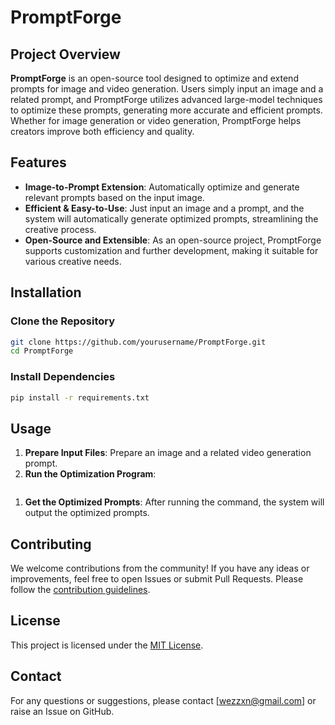 # PromptForge

## Project Overview

**PromptForge** is an open-source tool designed to optimize and extend prompts for image and video generation. Users simply input an image and a related prompt, and PromptForge utilizes advanced large-model techniques to optimize these prompts, generating more accurate and efficient prompts. Whether for image generation or video generation, PromptForge helps creators improve both efficiency and quality.

## Features

- **Image-to-Prompt Extension**: Automatically optimize and generate relevant prompts based on the input image.
- **Efficient & Easy-to-Use**: Just input an image and a prompt, and the system will automatically generate optimized prompts, streamlining the creative process.
- **Open-Source and Extensible**: As an open-source project, PromptForge supports customization and further development, making it suitable for various creative needs.

## Installation

### Clone the Repository

```bash
git clone https://github.com/yourusername/PromptForge.git
cd PromptForge
```

### Install Dependencies

```bash
pip install -r requirements.txt
```

## Usage

1. **Prepare Input Files**: Prepare an image and a related video generation prompt.
2. **Run the Optimization Program**:

```bash

```

1. **Get the Optimized Prompts**: After running the command, the system will output the optimized prompts.

## Contributing

We welcome contributions from the community! If you have any ideas or improvements, feel free to open Issues or submit Pull Requests. Please follow the [contribution guidelines](https://chatgpt.com/c/CONTRIBUTING.md).

## License

This project is licensed under the [MIT License](https://chatgpt.com/c/LICENSE).

## Contact

For any questions or suggestions, please contact [wezzxn@gmail.com] or raise an Issue on GitHub.

